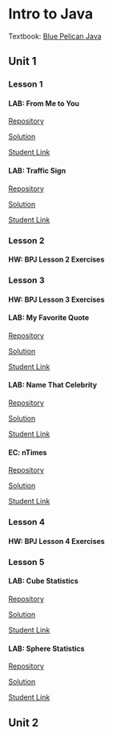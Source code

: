 # Intro to Java

Textbook: [Blue Pelican Java](https://docs.google.com/viewer?a=v&pid=sites&srcid=ZGVmYXVsdGRvbWFpbnxlbGFzaGlzc2l0ZXxneDo2YTgzNTNmZDUzZmE4Yjc0)

## Unit 1

### Lesson 1

#### LAB: From Me to You

[Repository]()

[Solution]()

[Student Link]()

#### LAB: Traffic Sign

[Repository]()

[Solution]()

[Student Link]()

### Lesson 2

#### HW: BPJ Lesson 2 Exercises

### Lesson 3

#### HW: BPJ Lesson 3 Exercises

#### LAB: My Favorite Quote

[Repository]()

[Solution]()

[Student Link]()

#### LAB: Name That Celebrity

[Repository]()

[Solution]()

[Student Link]()

#### EC: nTimes

[Repository]()

[Solution]()

[Student Link]()

### Lesson 4

#### HW: BPJ Lesson 4 Exercises

### Lesson 5

#### LAB: Cube Statistics

[Repository]()

[Solution]()

[Student Link]()

#### LAB: Sphere Statistics

[Repository]()

[Solution]()

[Student Link]()

## Unit 2
